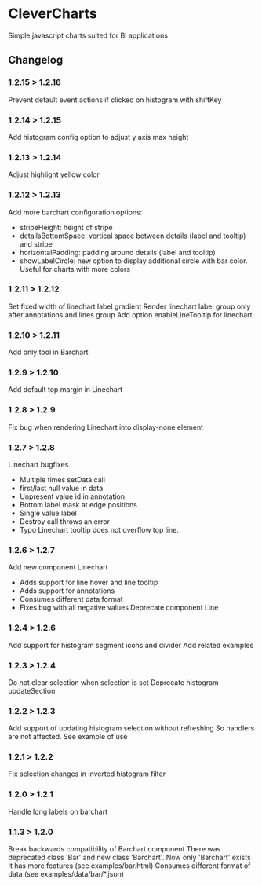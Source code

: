 # CleverCharts

Simple javascript charts suited for BI applications

## Changelog

### 1.2.15 > 1.2.16

Prevent default event actions if clicked on histogram with shiftKey

### 1.2.14 > 1.2.15

Add histogram config option to adjust y axis max height

### 1.2.13 > 1.2.14

Adjust highlight yellow color

### 1.2.12 > 1.2.13

Add more barchart configuration options:
* stripeHeight: height of stripe
* detailsBottomSpace: vertical space between details (label and tooltip) and stripe
* horizontalPadding: padding around details (label and tooltip)
* showLabelCircle: new option to display additional circle with bar color. Useful for charts with more colors

### 1.2.11 > 1.2.12

Set fixed width of linechart label gradient
Render linechart label group only after annotations and lines group
Add option enableLineTooltip for linechart

### 1.2.10 > 1.2.11

Add only tool in Barchart

### 1.2.9 > 1.2.10

Add default top margin in Linechart

### 1.2.8 > 1.2.9

Fix bug when rendering Linechart into display-none element

### 1.2.7 > 1.2.8

Linechart bugfixes
 * Multiple times setData call
 * first/last null value in data
 * Unpresent value id in annotation
 * Bottom label mask at edge positions
 * Single value label
 * Destroy call throws an error
 * Typo
Linechart tooltip does not overflow top line.

### 1.2.6 > 1.2.7

Add new component Linechart
 * Adds support for line hover and line tooltip
 * Adds support for annotations
 * Consumes different data format
 * Fixes bug with all negative values
Deprecate component Line

### 1.2.4 > 1.2.6

Add support for histogram segment icons and divider
Add related examples

### 1.2.3 > 1.2.4

Do not clear selection when selection is set
Deprecate histogram updateSection

### 1.2.2 > 1.2.3

Add support of updating histogram selection without refreshing
So handlers are not affected. See example of use

### 1.2.1 > 1.2.2

Fix selection changes in inverted histogram filter

### 1.2.0 > 1.2.1

Handle long labels on barchart

### 1.1.3 > 1.2.0

Break backwards compatibility of Barchart component
There was deprecated class 'Bar' and new class 'Barchart'. Now only 'Barchart' exists
It has more features (see examples/bar.html)
Consumes different format of data (see examples/data/bar/*.json)

